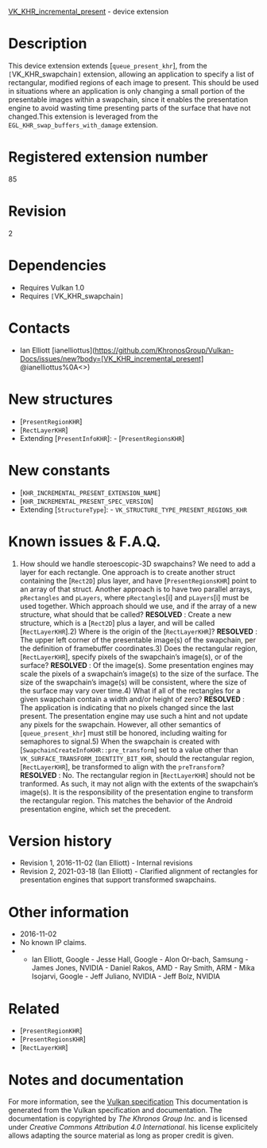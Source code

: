 [VK_KHR_incremental_present](https://www.khronos.org/registry/vulkan/specs/1.3-extensions/man/html/VK_KHR_incremental_present.html) - device extension

# Description
This device extension extends [`queue_present_khr`], from the
`[`VK_KHR_swapchain`]` extension, allowing an application to specify a
list of rectangular, modified regions of each image to present.
This should be used in situations where an application is only changing a
small portion of the presentable images within a swapchain, since it enables
the presentation engine to avoid wasting time presenting parts of the
surface that have not changed.This extension is leveraged from the `EGL_KHR_swap_buffers_with_damage`
extension.

# Registered extension number
85

# Revision
2

# Dependencies
- Requires Vulkan 1.0
- Requires `[`VK_KHR_swapchain`]`

# Contacts
- Ian Elliott [ianelliottus](https://github.com/KhronosGroup/Vulkan-Docs/issues/new?body=[VK_KHR_incremental_present] @ianelliottus%0A<<Here describe the issue or question you have about the VK_KHR_incremental_present extension>>)

# New structures
- [`PresentRegionKHR`]
- [`RectLayerKHR`]
- Extending [`PresentInfoKHR`]:  - [`PresentRegionsKHR`]

# New constants
- [`KHR_INCREMENTAL_PRESENT_EXTENSION_NAME`]
- [`KHR_INCREMENTAL_PRESENT_SPEC_VERSION`]
- Extending [`StructureType`]:  - `VK_STRUCTURE_TYPE_PRESENT_REGIONS_KHR`

# Known issues & F.A.Q.
1) How should we handle steroescopic-3D swapchains? We need to add a layer
for each rectangle.
One approach is to create another struct containing the [`Rect2D`] plus
layer, and have [`PresentRegionsKHR`] point to an array of that struct.
Another approach is to have two parallel arrays, `pRectangles` and
`pLayers`, where `pRectangles`[i] and `pLayers`[i] must be used
together.
Which approach should we use, and if the array of a new structure, what
should that be called? **RESOLVED** : Create a new structure, which is a [`Rect2D`] plus a layer,
and will be called [`RectLayerKHR`].2) Where is the origin of the [`RectLayerKHR`]? **RESOLVED** : The upper left corner of the presentable image(s) of the
swapchain, per the definition of framebuffer coordinates.3) Does the rectangular region, [`RectLayerKHR`], specify pixels of the
swapchain’s image(s), or of the surface? **RESOLVED** : Of the image(s).
Some presentation engines may scale the pixels of a swapchain’s image(s) to
the size of the surface.
The size of the swapchain’s image(s) will be consistent, where the size of
the surface may vary over time.4) What if all of the rectangles for a given swapchain contain a width
and/or height of zero? **RESOLVED** : The application is indicating that no pixels changed since the
last present.
The presentation engine may use such a hint and not update any pixels for
the swapchain.
However, all other semantics of [`queue_present_khr`] must still be
honored, including waiting for semaphores to signal.5) When the swapchain is created with
[`SwapchainCreateInfoKHR::pre_transform`] set to a value other than
`VK_SURFACE_TRANSFORM_IDENTITY_BIT_KHR`, should the rectangular region,
[`RectLayerKHR`], be transformed to align with the `preTransform`? **RESOLVED** : No.
The rectangular region in [`RectLayerKHR`] should not be tranformed.
As such, it may not align with the extents of the swapchain’s image(s).
It is the responsibility of the presentation engine to transform the
rectangular region.
This matches the behavior of the Android presentation engine, which set the
precedent.

# Version history
- Revision 1, 2016-11-02 (Ian Elliott)  - Internal revisions 
- Revision 2, 2021-03-18 (Ian Elliott)  - Clarified alignment of rectangles for presentation engines that support transformed swapchains.

# Other information
* 2016-11-02
* No known IP claims.
*   - Ian Elliott, Google  - Jesse Hall, Google  - Alon Or-bach, Samsung  - James Jones, NVIDIA  - Daniel Rakos, AMD  - Ray Smith, ARM  - Mika Isojarvi, Google  - Jeff Juliano, NVIDIA  - Jeff Bolz, NVIDIA

# Related
- [`PresentRegionKHR`]
- [`PresentRegionsKHR`]
- [`RectLayerKHR`]

# Notes and documentation
For more information, see the [Vulkan specification](https://www.khronos.org/registry/vulkan/specs/1.3-extensions/html/vkspec.html)
This documentation is generated from the Vulkan specification and documentation.
The documentation is copyrighted by *The Khronos Group Inc.* and is licensed under *Creative Commons Attribution 4.0 International*.
his license explicitely allows adapting the source material as long as proper credit is given.
        